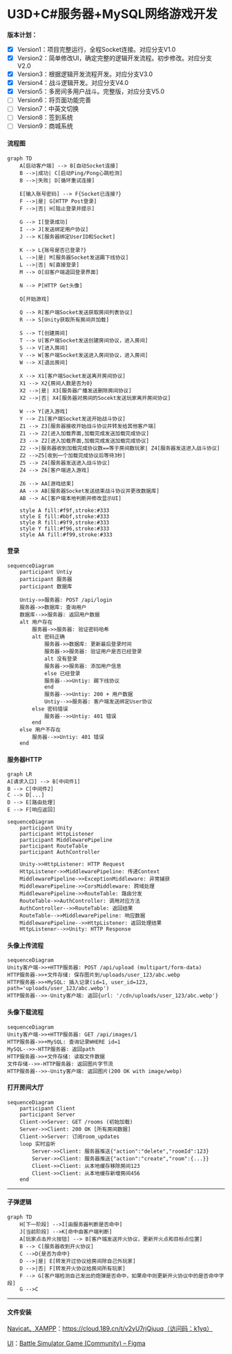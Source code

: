 # U3D+C#服务器+MySQL网络游戏开发

**版本计划：**

- [x] Version1：项目完整运行，全程Socket连接。对应分支V1.0
- [x] Version2：简单修改UI，确定完整的逻辑开发流程。初步修改。对应分支V2.0
- [x] Version3：根据逻辑开发流程开发。对应分支V3.0
- [x] Version4：战斗逻辑开发。对应分支V4.0
- [x] Version5：多房间多用户战斗。完整版，对应分支V5.0
- [ ] Version6：将页面功能完善
- [ ] Version7：中英文切换
- [ ] Version8：签到系统
- [ ] Version9：商城系统
#### 流程图
```mermaid
graph TD
    A[启动客户端] --> B[自动Socket连接]
    B -->|成功| C[启动Ping/Pong心跳检测]
    B -->|失败| D[循环重试连接]
    
    E[输入账号密码] --> F{Socket已连接?}
    F -->|是| G[HTTP Post登录]
    F -->|否| H[阻止登录并提示]
    
    G --> I[登录成功]
    I --> J[发送绑定用户协议]
    J --> K[服务器绑定UserID和Socket]
    
    K --> L{账号是否已登录?}
    L -->|是| M[服务器Socket发送踢下线协议]
    L -->|否| N[直接登录]
    M --> O[旧客户端退回登录界面]
    
    N --> P[HTTP Get头像]
    
    Q[开始游戏]
    
    Q --> R[客户端Socket发送获取房间列表协议]
    R --> S[Unity获取所有房间并加载]
    
    S --> T[创建房间]
    T --> U[客户端Socket发送创建房间协议，进入房间]
    S --> V[进入房间]
    V --> W[客户端Socket发送进入房间协议，进入房间]
    W --> X[退出房间]
    
    X --> X1[客户端Socket发送离开房间协议]
    X1 --> X2{房间人数是否为0}
    X2 -->|是| X3[服务器广播发送删除房间协议]
    X2 -->|否| X4[服务器对房间的Socekt发送玩家离开房间协议]
    
    W --> Y[进入游戏]
    Y --> Z1[客户端Socket发送开始战斗协议]
    Z1 --> Z3[服务器接收开始战斗协议并转发给其他客户端]
    Z1 --> Z2[进入加载界面,加载完成发送加载完成协议]
    Z3 --> Z2[进入加载界面,加载完成发送加载完成协议]
    Z2 -->|服务器收到加载完成协议数==等于房间数玩家| Z4[服务器发送进入战斗协议]
    Z2 -->Z5[收到一个加载完成协议后等待3秒]
    Z5 --> Z4[服务器发送进入战斗协议]
   	Z4 --> Z6[客户端进入游戏]
    
    Z6 --> AA[游戏结束]
    AA --> AB[服务器Socket发送结束战斗协议并更改数据库]
    AB --> AC[客户端本地判断并修改显示UI]
    
    style A fill:#f9f,stroke:#333
    style E fill:#bbf,stroke:#333
    style R fill:#9f9,stroke:#333
    style Y fill:#f96,stroke:#333
    style AA fill:#f99,stroke:#333
```
#### 登录
```mermaid
sequenceDiagram
    participant Untiy
    participant 服务器
    participant 数据库
    
    Untiy->>服务器: POST /api/login
    服务器->>数据库: 查询用户
    数据库-->>服务器: 返回用户数据
    alt 用户存在
        服务器->>服务器: 验证密码哈希
        alt 密码正确
            服务器->>数据库: 更新最后登录时间
            服务器->>服务器: 验证用户是否已经登录
            alt 没有登录
            服务器->>服务器: 添加用户信息
            else 已经登录
            服务器-->>Untiy: 踢下线协议
            end
            服务器-->>Untiy: 200 + 用户数据
            Untiy-->>服务器: 客户端发送绑定User协议
        else 密码错误
            服务器-->>Untiy: 401 错误
        end
    else 用户不存在
        服务器-->>Untiy: 401 错误
    end
```
#### 服务器HTTP
```mermaid
graph LR
A[请求入口] --> B[中间件1]
B --> C[中间件2]
C --> D[...]
D --> E[路由处理]
E --> F[响应返回]
```
```mermaid
sequenceDiagram
    participant Unity
    participant HttpListener
    participant MiddlewarePipeline
    participant RouteTable
    participant AuthController
    
    Unity->>HttpListener: HTTP Request
    HttpListener->>MiddlewarePipeline: 传递Context
    MiddlewarePipeline->>ExceptionMiddleware: 异常捕获
    MiddlewarePipeline->>CorsMiddleware: 跨域处理
    MiddlewarePipeline->>RouteTable: 路由分发
    RouteTable->>AuthController: 调用对应方法
    AuthController-->>RouteTable: 返回结果
    RouteTable-->>MiddlewarePipeline: 响应数据
    MiddlewarePipeline-->>HttpListener: 返回处理结果
    HttpListener-->>Unity: HTTP Response
```
#### 头像上传流程
```mermaid
sequenceDiagram
Unity客户端->>+HTTP服务器: POST /api/upload (multipart/form-data)
HTTP服务器->>+文件存储: 保存图片到/uploads/user_123/abc.webp
HTTP服务器->>+MySQL: 插入记录(id=1, user_id=123, path='uploads/user_123/abc.webp')
HTTP服务器-->>-Unity客户端: 返回{url: '/cdn/uploads/user_123/abc.webp'}
```
#### 头像下载流程
```mermaid
sequenceDiagram
Unity客户端->>+HTTP服务器: GET /api/images/1
HTTP服务器->>+MySQL: 查询记录WHERE id=1
MySQL-->>-HTTP服务器: 返回path
HTTP服务器->>+文件存储: 读取文件数据
文件存储-->>-HTTP服务器: 返回图片字节流
HTTP服务器-->>-Unity客户端: 返回图片(200 OK with image/webp)
```
#### 打开房间大厅

```mermaid
sequenceDiagram
    participant Client
    participant Server
    Client->>Server: GET /rooms (初始加载)
    Server->>Client: 200 OK [所有房间数据]
    Client->>Server: 订阅room_updates
    loop 实时监听
        Server->>Client: 服务器推送{"action":"delete","roomId":123}
        Server->>Client: 服务器推送{"action":"create","room":{...}}
        Client->>Client: 从本地缓存移除房间123
        Client->>Client: 从本地缓存新增房间456
    end
```



------

#### 子弹逻辑



```mermaid
graph TD
	H[下一阶段] -->I[由服务器判断是否命中]
	J[当前阶段] -->K[命中由客户端判断]
    A[玩家点击开火按钮] --> B[客户端发送开火协议，更新开火点和目标点位置]
    B --> C[服务器收到开火协议]
    C -->D{是否为命中}
    D -->|是| E[转发开过协议给房间除自己外玩家]
    D -->|否| F[转发开火协议给房间所有玩家]
    F --> G[客户端检测自己发出的炮弹是否命中，如果命中则更新开火协议中的是否命中字段]
    G -->C
```



------

#### 文件安装

[Navicat、XAMPP](https://cloud.189.cn/t/v2yU7rjQjuuq（访问码：k1yq）)：https://cloud.189.cn/t/v2yU7rjQjuuq（访问码：k1yq）

[UI](https://www.figma.com/design/vitePE5vk3yjmvhUbn1WUJ/Battle-Simulator-Game--Community-?node-id=0-1&p=f&t=wCLfdAk8gCtfEXvk-0)：[Battle Simulator Game (Community) – Figma](https://www.figma.com/design/vitePE5vk3yjmvhUbn1WUJ/Battle-Simulator-Game--Community-?node-id=0-1&p=f&t=wCLfdAk8gCtfEXvk-0)